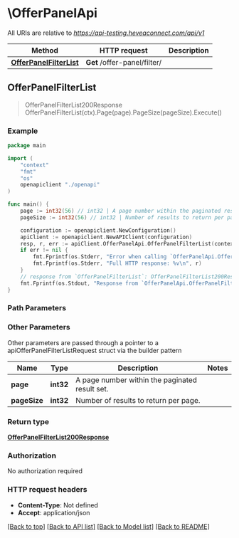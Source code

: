 # \OfferPanelApi

All URIs are relative to *https://api-testing.heveaconnect.com/api/v1*

Method | HTTP request | Description
------------- | ------------- | -------------
[**OfferPanelFilterList**](OfferPanelApi.md#OfferPanelFilterList) | **Get** /offer-panel/filter/ | 



## OfferPanelFilterList

> OfferPanelFilterList200Response OfferPanelFilterList(ctx).Page(page).PageSize(pageSize).Execute()





### Example

```go
package main

import (
    "context"
    "fmt"
    "os"
    openapiclient "./openapi"
)

func main() {
    page := int32(56) // int32 | A page number within the paginated result set. (optional)
    pageSize := int32(56) // int32 | Number of results to return per page. (optional)

    configuration := openapiclient.NewConfiguration()
    apiClient := openapiclient.NewAPIClient(configuration)
    resp, r, err := apiClient.OfferPanelApi.OfferPanelFilterList(context.Background()).Page(page).PageSize(pageSize).Execute()
    if err != nil {
        fmt.Fprintf(os.Stderr, "Error when calling `OfferPanelApi.OfferPanelFilterList``: %v\n", err)
        fmt.Fprintf(os.Stderr, "Full HTTP response: %v\n", r)
    }
    // response from `OfferPanelFilterList`: OfferPanelFilterList200Response
    fmt.Fprintf(os.Stdout, "Response from `OfferPanelApi.OfferPanelFilterList`: %v\n", resp)
}
```

### Path Parameters



### Other Parameters

Other parameters are passed through a pointer to a apiOfferPanelFilterListRequest struct via the builder pattern


Name | Type | Description  | Notes
------------- | ------------- | ------------- | -------------
 **page** | **int32** | A page number within the paginated result set. | 
 **pageSize** | **int32** | Number of results to return per page. | 

### Return type

[**OfferPanelFilterList200Response**](OfferPanelFilterList200Response.md)

### Authorization

No authorization required

### HTTP request headers

- **Content-Type**: Not defined
- **Accept**: application/json

[[Back to top]](#) [[Back to API list]](../README.md#documentation-for-api-endpoints)
[[Back to Model list]](../README.md#documentation-for-models)
[[Back to README]](../README.md)

